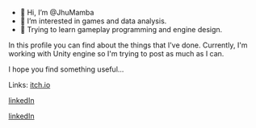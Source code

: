 - 👋 Hi, I’m @JhuMamba
- 👀 I’m interested in games and data analysis.
- 🌱 Trying to learn gameplay programming and engine design.

In this profile you can find about the things that I've done.
Currently, I'm working with Unity engine so I'm trying to post as much as I can.

I hope you find something useful...

Links:
[itch.io](https://jhuten.itch.io/)

[linkedIn](https://www.linkedin.com/in/esadyalcin/)

[linkedIn](https://www.youtube.com/@baphometfromabove)
